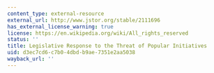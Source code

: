 ```yaml
---
content_type: external-resource
external_url: http://www.jstor.org/stable/2111696
has_external_license_warning: true
license: https://en.wikipedia.org/wiki/All_rights_reserved
status: ''
title: Legislative Response to the Threat of Popular Initiatives
uid: d3ec7cd6-c7b0-4dbd-b9ae-7351e2aa5038
wayback_url: ''
---
```

